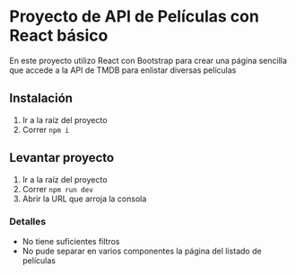 # Proyecto de API de Películas con React básico
En este proyecto utilizo React con Bootstrap para crear una página sencilla que accede a la API de TMDB para enlistar diversas películas

## Instalación
1. Ir a la raíz del proyecto
2. Correr `npm i`

## Levantar proyecto
1. Ir a la raíz del proyecto
2. Correr `npm run dev`
3. Abrir la URL que arroja la consola

### Detalles
- No tiene suficientes filtros
- No pude separar en varios componentes la página del listado de películas